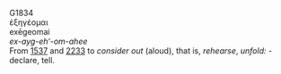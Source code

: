 <body>
  <p>G1834<br>  ἐξηγέομαι  <br> exēgeomai  <br><i>ex-ayg-eh‘-om-ahee </i><br>From <a href="g1537.htm">1537</a> and <a href="g2233.htm">2233</a>  to <i>consider</i> <i>out</i> (aloud), that is, <i>rehearse</i>, <i>unfold:</i> - declare, tell.<br></p>
 </body>